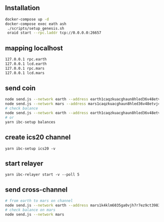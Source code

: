 ## Installation

```bash
docker-compose up -d
docker-compose exec eath ash
 ./scripts/setup_genesis.sh
 oraid start --rpc.laddr tcp://0.0.0.0:26657
```

## mapping localhost

```bash
127.0.0.1 rpc.earth
127.0.0.1 lcd.earth
127.0.0.1 rpc.mars
127.0.0.1 lcd.mars
```

## send coin

```bash
node send.js --network earth --address earth1caqzkuacghaun8hled36v48etvj4g69mm9h295 --amount 10000
node send.js --network mars --address mars1caqzkuacghaun8hled36v48etvj4g69mak447x --amount 10000
# check balance
node send.js --network earth --address earth1caqzkuacghaun8hled36v48etvj4g69mm9h295
# or
yarn ibc-setup balances
```

## create ics20 channel

`yarn ibc-setup ics20 -v`

## start relayer

`yarn ibc-relayer start -v --poll 5`

## send cross-channel

```bash
# from earth to mars on channel
node send.js --network earth --address mars1k4klm6035ga0vjh7r7ez9ct3983tan4r449qlg --amount 100 --channel channel-0
# check balance on mars
node send.js --network mars
```
